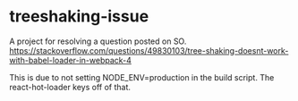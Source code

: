 # treeshaking-issue
A project for resolving a question posted on SO.
https://stackoverflow.com/questions/49830103/tree-shaking-doesnt-work-with-babel-loader-in-webpack-4


This is due to not setting NODE_ENV=production in the build script. The react-hot-loader keys off of that.
